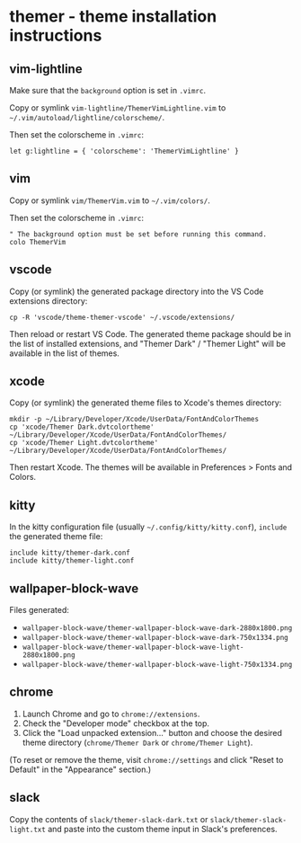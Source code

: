 # themer - theme installation instructions

## vim-lightline

Make sure that the `background` option is set in `.vimrc`.

Copy or symlink `vim-lightline/ThemerVimLightline.vim` to `~/.vim/autoload/lightline/colorscheme/`.

Then set the colorscheme in `.vimrc`:

    let g:lightline = { 'colorscheme': 'ThemerVimLightline' }

## vim

Copy or symlink `vim/ThemerVim.vim` to `~/.vim/colors/`.

Then set the colorscheme in `.vimrc`:

    " The background option must be set before running this command.
    colo ThemerVim

## vscode

Copy (or symlink) the generated package directory into the VS Code extensions directory:

    cp -R 'vscode/theme-themer-vscode' ~/.vscode/extensions/

Then reload or restart VS Code. The generated theme package should be in the list of installed extensions, and "Themer Dark" / "Themer Light" will be available in the list of themes.

## xcode

Copy (or symlink) the generated theme files to Xcode's themes directory:

    mkdir -p ~/Library/Developer/Xcode/UserData/FontAndColorThemes
    cp 'xcode/Themer Dark.dvtcolortheme' ~/Library/Developer/Xcode/UserData/FontAndColorThemes/
    cp 'xcode/Themer Light.dvtcolortheme' ~/Library/Developer/Xcode/UserData/FontAndColorThemes/

Then restart Xcode. The themes will be available in Preferences > Fonts and Colors.

## kitty

In the kitty configuration file (usually `~/.config/kitty/kitty.conf`), `include` the generated theme file:

    include kitty/themer-dark.conf
    include kitty/themer-light.conf

## wallpaper-block-wave

Files generated:

* `wallpaper-block-wave/themer-wallpaper-block-wave-dark-2880x1800.png`
* `wallpaper-block-wave/themer-wallpaper-block-wave-dark-750x1334.png`
* `wallpaper-block-wave/themer-wallpaper-block-wave-light-2880x1800.png`
* `wallpaper-block-wave/themer-wallpaper-block-wave-light-750x1334.png`

## chrome

1. Launch Chrome and go to `chrome://extensions`.
2. Check the "Developer mode" checkbox at the top.
3. Click the "Load unpacked extension..." button and choose the desired theme directory (`chrome/Themer Dark` or `chrome/Themer Light`).

(To reset or remove the theme, visit `chrome://settings` and click "Reset to Default" in the "Appearance" section.)

## slack

Copy the contents of `slack/themer-slack-dark.txt` or `slack/themer-slack-light.txt` and paste into the custom theme input in Slack's preferences.